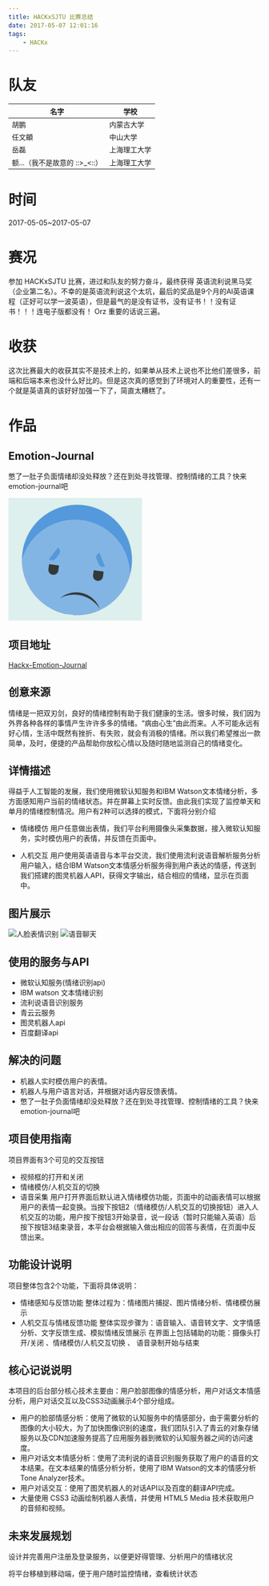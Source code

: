 ```yaml
---
title: HACKxSJTU 比赛总结
date: 2017-05-07 12:01:16
tags: 
    - HACKx
---
```


# 队友
|名字|学校|
|---|---|
|胡鹏|内蒙古大学|
|任文頔|中山大学|
|岳磊|上海理工大学|
|额...（我不是故意的 ::>_<::）|上海理工大学|

# 时间
2017-05-05~2017-05-07

# 赛况
参加 HACKxSJTU 比赛，进过和队友的努力奋斗，最终获得 英语流利说黑马奖（企业第二名）。不幸的是英语流利说这个太坑，最后的奖品是9个月的AI英语课程（正好可以学一波英语），但是最气的是没有证书，没有证书！！没有证书！！！连电子版都没有！ Orz 重要的话说三遍。

# 收获
这次比赛最大的收获其实不是技术上的，如果单从技术上说也不比他们差很多，前端和后端本来也没什么好比的。但是这次真的感觉到了环境对人的重要性，还有一个就是英语真的该好好加强一下了，简直太糟糕了。

# 作品

## Emotion-Journal
憋了一肚子负面情绪却没处释放？还在到处寻找管理、控制情绪的工具？快来emotion-journal吧

![Emotion-Journal](HACKxSJTU/logo.gif)

## 项目地址
[Hackx-Emotion-Journal](https://github.com/shianqi/Hackx-Emotion-Journal)

## 创意来源
情绪是一把双刃剑，良好的情绪控制有助于我们健康的生活。很多时候，我们因为外界各种各样的事情产生许许多多的情绪。“病由心生”由此而来。人不可能永远有好心情，生活中既然有挫折、有失败，就会有消极的情绪。所以我们希望推出一款简单，及时，便捷的产品帮助你放松心情以及随时随地监测自己的情绪变化。


## 详情描述
得益于人工智能的发展，我们使用微软认知服务和IBM Watson文本情绪分析，多方面感知用户当前的情绪状态。并在屏幕上实时反馈。由此我们实现了监控单天和单月的情绪控制情况。用户有2种可以选择的模式，下面将分别介绍

* 情绪模仿
用户任意做出表情，我们平台利用摄像头采集数据，接入微软认知服务，实时模仿用户的表情，并反馈在页面中。

* 人机交互
用户使用英语语音与本平台交流，我们使用流利说语音解析服务分析用户输入，结合IBM Watson文本情感分析服务得到用户表达的情感，传送到我们搭建的图灵机器人API，获得文字输出，结合相应的情绪，显示在页面中。

## 图片展示

![人脸表情识别](HACKxSJTU/a.gif)
![语音聊天](HACKxSJTU/b.gif)

## 使用的服务与API
* 微软认知服务(情绪识别api)
* IBM watson 文本情绪识别
* 流利说语音识别服务
* 青云云服务
* 图灵机器人api
* 百度翻译api

## 解决的问题

* 机器人实时模仿用户的表情。
* 机器人与用户语言对话，并根据对话内容反馈表情。
* 憋了一肚子负面情绪却没处释放？还在到处寻找管理、控制情绪的工具？快来emotion-journal吧 

## 项目使用指南

项目界面有3个可见的交互按钮
* 视频框的打开和关闭
* 情绪模仿/人机交互的切换
* 语音采集
用户打开界面后默认进入情绪模仿功能，页面中的动画表情可以根据用户的表情一起变换。当按下按钮2（情绪模仿/人机交互的切换按钮）进入人机交互的功能，用户按下按钮3开始录音，说一段话（暂时只能输入英语）后按下按钮3结束录音，本平台会根据输入做出相应的回答与表情，在页面中反馈出来。

## 功能设计说明
项目整体包含2个功能，下面将具体说明：
* 情绪感知与反馈功能
整体过程为：情绪图片捕捉、图片情绪分析、情绪模仿展示
* 人机交互与情绪反馈功能
整体实现步骤为：语音输入、语音转文字、文字情感分析、文字反馈生成、模拟情绪反馈展示
在界面上包括辅助的功能：摄像头打开/关闭 、情绪模仿/人机交互切换 、 语音录制开始与结束

## 核心记说说明

本项目的后台部分核心技术主要由：用户脸部图像的情感分析，用户对话文本情感分析，用户对话交互以及CSS3动画展示4个部分组成。

* 用户的脸部情感分析：使用了微软的认知服务中的情感部分，由于需要分析的图像的大小较大，为了加快图像识别的速度，我们团队引入了青云的对象存储服务以及CDN加速服务提高了应用服务器到微软的认知服务器之间的访问速度。
* 用户对话文本情感分析：使用了流利说的语音识别服务获取了用户的语音的文本结果。在文本结果的情感分析分析，使用了IBM Watson的文本的情感分析Tone Analyzer技术。
* 用户对话交互：使用了图灵机器人的对话API以及百度的翻译API完成。
* 大量使用 CSS3 动画绘制机器人表情，并使用 HTML5 Media 技术获取用户的音频和视频。

## 未来发展规划
设计并完善用户注册及登录服务，以便更好得管理、分析用户的情绪状况

将平台移植到移动端，便于用户随时监控情绪，查看统计状态